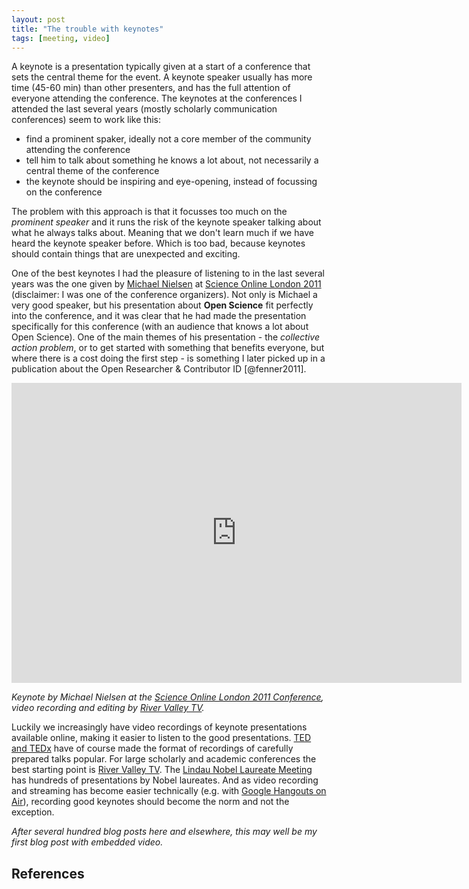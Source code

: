 ```yaml
---
layout: post
title: "The trouble with keynotes"
tags: [meeting, video]
---
```


A keynote is a presentation typically given at a start of a conference that sets the central theme for the event. A keynote speaker usually has more time (45-60 min) than other presenters, and has the full attention of everyone attending the conference. The keynotes at the conferences I attended the last several years (mostly scholarly communication conferences) seem to work like this:

* find a prominent spaker, ideally not a core member of the community attending the conference
* tell him to talk about something he knows a lot about, not necessarily a central theme of the conference
* the keynote should be inspiring and eye-opening, instead of focussing on the conference

The problem with this approach is that it focusses too much on the *prominent speaker* and it runs the risk of the keynote speaker talking about what he always talks about. Meaning that we don't learn much if we have heard the keynote speaker before. Which is too bad, because keynotes should contain things that are unexpected and exciting.

One of the best keynotes I had the pleasure of listening to in the last several years was the one given by [Michael Nielsen](http://michaelnielsen.org/blog/michael-a-nielsen/) at [Science Online London 2011]((http://www.nature.com/spoton/)) (disclaimer: I was one of the conference organizers). Not only is Michael a very good speaker, but his presentation about **Open Science** fit perfectly into the conference, and it was clear that he had made the presentation specifically for this conference (with an audience that knows a lot about Open Science). One of the main themes of his presentation - the *collective action problem*, or to get started with something that benefits everyone, but where there is a cost doing the first step - is something I later picked up in a publication about the Open Researcher & Contributor ID [@fenner2011]. 

<iframe src="http://player.vimeo.com/video/29784152" width="720" height="480" frameborder="0" webkitAllowFullScreen mozallowfullscreen allowFullScreen></iframe>

*Keynote by Michael Nielsen at the [Science Online London 2011 Conference](http://www.nature.com/spoton/), video recording and editing by [River Valley TV](http://river-valley.tv/keynote-solo2011/).*

Luckily we increasingly have video recordings of keynote presentations available online, making it easier to listen to the good presentations. [TED and TEDx](http://www.ted.com/tedx) have of course made the format of recordings of carefully prepared talks popular. For large scholarly and academic conferences the best starting point is [River Valley TV](http://river-valley.tv). The [Lindau Nobel Laureate Meeting](http://www.mediatheque.lindau-nobel.org/) has hundreds of presentations by Nobel laureates. And as video recording and streaming has become easier technically (e.g. with [Google Hangouts on Air](http://googleblog.blogspot.de/2011/09/google-92-93-94-95-96-97-98-99-100.html)), recording good keynotes should become the norm and not the exception.

*After several hundred blog posts here and elsewhere, this may well be my first blog post with embedded video.*

References
----------